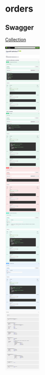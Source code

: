 # orders

## Swagger
[Collection]([https://www.google.com](https://github.com/Group76/order/blob/main/docs/api-docs.json))

![Swagger](https://github.com/Group76/order/blob/main/docs/swagger-ui_index.html.png)
